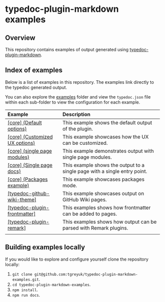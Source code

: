 # typedoc-plugin-markdown examples

## Overview

This repository contains examples of output generated using [typedoc-plugin-markdown](https://typedoc-plugin-markdown.org).

## Index of examples

Below is a list of examples in this repository. The examples link directly to the typedoc generated output.

You can also explore the [examples](./examples) folder and view the `typedoc.json` file within each sub-folder to view the configuration for each example.

| Example                                                                                  | Description                                                               |
| :--------------------------------------------------------------------------------------- | :------------------------------------------------------------------------ |
| [[core] (Default options)](./examples/01-default-options-example/docs/README.md)         | This example shows the default output of the plugin.                      |
| [[core] (Customized UX options)](./examples/02-ux-options-example/docs/README.md)        | This example showcases how the UX can be customized.                      |
| [[core] (single page modules)](./examples/03-single-page-modules-example/docs/README.md) | This example demonstrates output with single page modules.                |
| [[core] (Single page docs)](./examples/04-single-page-docs-example/docs/README.md)       | This example shows the output to a single page with a single entry point. |
| [[core] (Packages example)](./examples/05-packages-example/docs/README.md)               | This example showcases packages mode.                                     |
| [[typedoc-github-wiki-theme]](./wiki)                                                    | This example showcases output on GitHub Wiki pages.                       |
| [[typedoc-plugin-frontmatter]](./examples/08-frontmatter-example/docs/README.md)         | This examples shows how frontmatter can be added to pages.                |
| [[typedoc-plugin-remark]](./examples/09-remark-example/docs/README.md)                   | This examples shows how output can be parsed with Remark plugins.         |
|                                                                                          |

## Building examples locally

If you would like to explore and configure yourself clone the repository locally:

1. `git clone git@github.com:tgreyuk/typedoc-plugin-markdown-examples.git`.
2. `cd typedoc-plugin-markdown-examples`.
3. `npm install`.
4. `npm run docs`.
